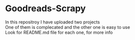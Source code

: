 # Goodreads-Scrapy
In this repositroy I have uploaded two projects<br>
One of them is complecated and the other one is easy to use<br>
Look for README.md file for each one, for more info
